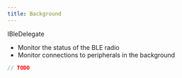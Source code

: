 ```yaml
---
title: Background
---
```


IBleDelegate

* Monitor the status of the BLE radio
* Monitor connections to peripherals in the background

```csharp
// TODO
```